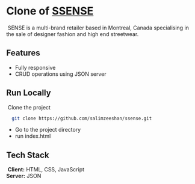 # Clone of [SSENSE](https://www.ssense.com/en-in)
​
SENSE is a multi-brand retailer based in Montreal, Canada specialising in the sale of designer fashion and high end streetwear.
​
​
## Features
- Fully responsive
- CRUD operations using JSON server
​
​
## Run Locally
​
Clone the project
​
```bash
  git clone https://github.com/salimzeeshan/ssense.git
```
- Go to the project directory
- run index.html
​
​
## Tech Stack
​
**Client:** HTML, CSS, JavaScript
<br>
**Server:** JSON
